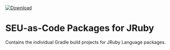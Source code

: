 [ ![Download](https://api.bintray.com/packages/seu-as-code/maven/jruby/images/download.svg) ](https://bintray.com/seu-as-code/maven/jruby/_latestVersion)

# SEU-as-Code Packages for JRuby

Contains the individual Gradle build projects for JRuby Language packages.
